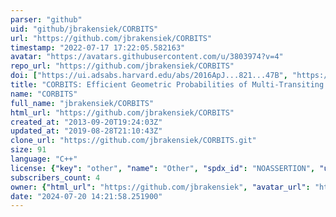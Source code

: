 ```yaml
---
parser: "github"
uid: "github/jbrakensiek/CORBITS"
url: "https://github.com/jbrakensiek/CORBITS"
timestamp: "2022-07-17 17:22:05.582163"
avatar: "https://avatars.githubusercontent.com/u/3803974?v=4"
repo_url: "https://github.com/jbrakensiek/CORBITS"
doi: ["https://ui.adsabs.harvard.edu/abs/2016ApJ...821...47B", "https://ui.adsabs.harvard.edu/abs/2016ascl.soft03002B/abstract"]
title: "CORBITS: Efficient Geometric Probabilities of Multi-Transiting Exoplanetary Systems"
name: "CORBITS"
full_name: "jbrakensiek/CORBITS"
html_url: "https://github.com/jbrakensiek/CORBITS"
created_at: "2013-09-20T19:24:03Z"
updated_at: "2019-08-28T21:10:43Z"
clone_url: "https://github.com/jbrakensiek/CORBITS.git"
size: 91
language: "C++"
license: {"key": "other", "name": "Other", "spdx_id": "NOASSERTION", "url": null, "node_id": "MDc6TGljZW5zZTA="}
subscribers_count: 4
owner: {"html_url": "https://github.com/jbrakensiek", "avatar_url": "https://avatars.githubusercontent.com/u/3803974?v=4", "login": "jbrakensiek", "type": "User"}
date: "2024-07-20 14:21:58.251900"
---
```

